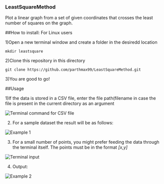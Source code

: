 ### LeastSquareMethod

Plot a linear graph from a set of given coordinates that crosses the least number of squares on the graph.

##How to install:
For Linux users

1)Open a new terminal window and create a folder in the desiredd location

```
mkdir leastsquare
````
2)Clone this repository in this directory

```
git clone https://github.com/parthmax99/LeastSquareMethod.git
```
3)You are good to go!

##Usage

1)If the data is stored in a CSV file, enter the file path(filename in case the file is present in the current directory as an argument

![Terminal command for CSV file](/images/terminal_command_csv.png)

2) For a sample dataset the result will be as follows:

![Example 1](/images/result.png)

3) For a small number of points, you might prefer feeding the data through the terminal itself. The points must be in the format *[x,y]*

![Terminal input](/images/terminal_command1.png)

4) Output:

![Example 2](/images/result2.png)


